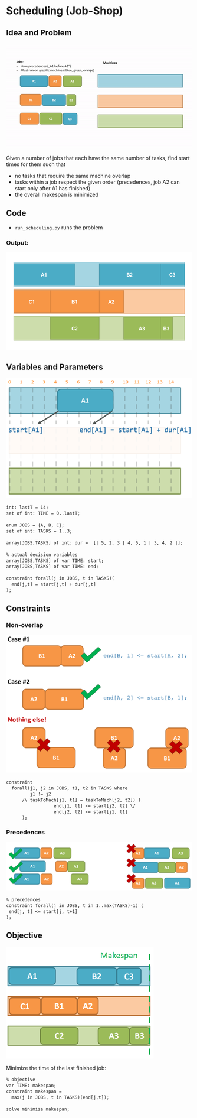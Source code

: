 # Scheduling (Job-Shop)

## Idea and Problem

![The problem in scheduling](img/scheduling.gif)  

Given a number of jobs that each have the same number of tasks,
find start times for them such that 
* no tasks that require the same machine overlap 
* tasks within a job respect the given order (precedences, job A2 can start only after A1 has finished)
* the overall makespan is minimized

## Code
* `run_scheduling.py` runs the problem

### Output:
![Sample output](scheduling.png)


## Variables and Parameters 

![Most important variables](img/vars.png) 

```
int: lastT = 14;
set of int: TIME = 0..lastT;

enum JOBS = {A, B, C};
set of int: TASKS = 1..3;

array[JOBS,TASKS] of int: dur =  [| 5, 2, 3 | 4, 5, 1 | 3, 4, 2 |];

% actual decision variables
array[JOBS,TASKS] of var TIME: start;
array[JOBS,TASKS] of var TIME: end;

constraint forall(j in JOBS, t in TASKS)(
  end[j,t] = start[j,t] + dur[j,t]
);
```

## Constraints

### Non-overlap
![Two cases for non-overlap.](img/nonoverlaps.png)
```
constraint
  forall(j1, j2 in JOBS, t1, t2 in TASKS where
         j1 != j2 
      /\ taskToMach[j1, t1] = taskToMach[j2, t2]) (
                  end[j1, t1] <= start[j2, t2] \/
                  end[j2, t2] <= start[j1, t1]
      );  
```

### Precedences
![Tasks within a job respect the order.](img/precedences.png)
```
% precedences
constraint forall(j in JOBS, t in 1..max(TASKS)-1) (
 end[j, t] <= start[j, t+1]
);
```

## Objective
![Area is the objective.](img/makespan.png) 

Minimize the time of the last finished job:
```
% objective
var TIME: makespan; 
constraint makespan = 
  max(j in JOBS, t in TASKS)(end[j,t]);

solve minimize makespan;
```
